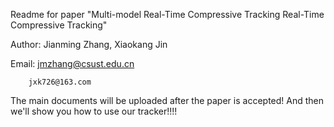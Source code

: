 Readme for paper "Multi-model Real-Time Compressive Tracking Real-Time Compressive Tracking" 

Author: Jianming Zhang, Xiaokang Jin

Email: jmzhang@csust.edu.cn			
        
        jxk726@163.com	

The main documents will be uploaded after the paper is accepted! And then we'll show you how to use our tracker!!!!


